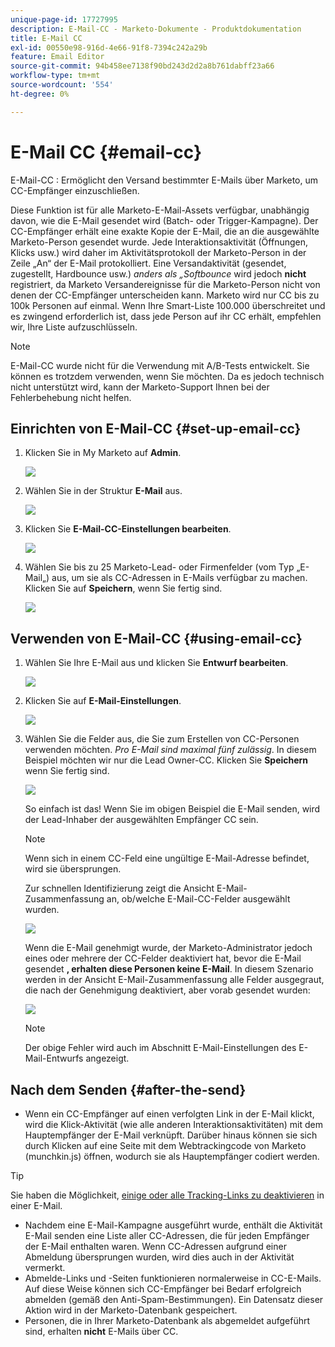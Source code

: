```yaml
---
unique-page-id: 17727995
description: E-Mail-CC - Marketo-Dokumente - Produktdokumentation
title: E-Mail CC
exl-id: 00550e98-916d-4e66-91f8-7394c242a29b
feature: Email Editor
source-git-commit: 94b458ee7138f90bd243d2d2a8b761dabff23a66
workflow-type: tm+mt
source-wordcount: '554'
ht-degree: 0%

---
```


# E-Mail CC {#email-cc}

E-Mail-CC : Ermöglicht den Versand bestimmter E-Mails über Marketo, um CC-Empfänger einzuschließen.

Diese Funktion ist für alle Marketo-E-Mail-Assets verfügbar, unabhängig davon, wie die E-Mail gesendet wird (Batch- oder Trigger-Kampagne). Der CC-Empfänger erhält eine exakte Kopie der E-Mail, die an die ausgewählte Marketo-Person gesendet wurde. Jede Interaktionsaktivität (Öffnungen, Klicks usw.) wird daher im Aktivitätsprotokoll der Marketo-Person in der Zeile „An“ der E-Mail protokolliert. Eine Versandaktivität (gesendet, zugestellt, Hardbounce usw.) _anders als „Softbounce_ wird jedoch **nicht** registriert, da Marketo Versandereignisse für die Marketo-Person nicht von denen der CC-Empfänger unterscheiden kann. Marketo wird nur CC bis zu 100k Personen auf einmal. Wenn Ihre Smart-Liste 100.000 überschreitet und es zwingend erforderlich ist, dass jede Person auf ihr CC erhält, empfehlen wir, Ihre Liste aufzuschlüsseln.

>[!NOTE]
>
>E-Mail-CC wurde nicht für die Verwendung mit A/B-Tests entwickelt. Sie können es trotzdem verwenden, wenn Sie möchten. Da es jedoch technisch nicht unterstützt wird, kann der Marketo-Support Ihnen bei der Fehlerbehebung nicht helfen.

## Einrichten von E-Mail-CC {#set-up-email-cc}

1. Klicken Sie in My Marketo auf **Admin**.

   ![](assets/one.png)

1. Wählen Sie in der Struktur **E-Mail** aus.

   ![](assets/two.png)

1. Klicken Sie **E-Mail-CC-Einstellungen bearbeiten**.

   ![](assets/three.png)

1. Wählen Sie bis zu 25 Marketo-Lead- oder Firmenfelder (vom Typ „E-Mail„) aus, um sie als CC-Adressen in E-Mails verfügbar zu machen. Klicken Sie auf **Speichern**, wenn Sie fertig sind.

   ![](assets/four.png)

## Verwenden von E-Mail-CC {#using-email-cc}

1. Wählen Sie Ihre E-Mail aus und klicken Sie **Entwurf bearbeiten**.

   ![](assets/five.png)

1. Klicken Sie auf **E-Mail-Einstellungen**.

   ![](assets/six.png)

1. Wählen Sie die Felder aus, die Sie zum Erstellen von CC-Personen verwenden möchten. _Pro E-Mail sind maximal fünf zulässig_. In diesem Beispiel möchten wir nur die Lead Owner-CC. Klicken Sie **Speichern** wenn Sie fertig sind.

   ![](assets/seven.png)

   So einfach ist das! Wenn Sie im obigen Beispiel die E-Mail senden, wird der Lead-Inhaber der ausgewählten Empfänger CC sein.

   >[!NOTE]
   >
   >Wenn sich in einem CC-Feld eine ungültige E-Mail-Adresse befindet, wird sie übersprungen.

   Zur schnellen Identifizierung zeigt die Ansicht E-Mail-Zusammenfassung an, ob/welche E-Mail-CC-Felder ausgewählt wurden.

   ![](assets/eight.png)

   Wenn die E-Mail genehmigt wurde, der Marketo-Administrator jedoch eines oder mehrere der CC-Felder deaktiviert hat, bevor die E-Mail gesendet **, erhalten diese Personen keine E-Mail**. In diesem Szenario werden in der Ansicht E-Mail-Zusammenfassung alle Felder ausgegraut, die nach der Genehmigung deaktiviert, aber vorab gesendet wurden:

   ![](assets/removal.png)

   >[!NOTE]
   >
   >Der obige Fehler wird auch im Abschnitt E-Mail-Einstellungen des E-Mail-Entwurfs angezeigt.

## Nach dem Senden {#after-the-send}

* Wenn ein CC-Empfänger auf einen verfolgten Link in der E-Mail klickt, wird die Klick-Aktivität (wie alle anderen Interaktionsaktivitäten) mit dem Hauptempfänger der E-Mail verknüpft. Darüber hinaus können sie sich durch Klicken auf eine Seite mit dem Webtrackingcode von Marketo (munchkin.js) öffnen, wodurch sie als Hauptempfänger codiert werden.

>[!TIP]
>
>Sie haben die Möglichkeit, [einige oder alle Tracking-Links zu deaktivieren](/help/marketo/product-docs/email-marketing/general/functions-in-the-editor/disable-tracking-for-an-email-link.md) in einer E-Mail.

* Nachdem eine E-Mail-Kampagne ausgeführt wurde, enthält die Aktivität E-Mail senden eine Liste aller CC-Adressen, die für jeden Empfänger der E-Mail enthalten waren. Wenn CC-Adressen aufgrund einer Abmeldung übersprungen wurden, wird dies auch in der Aktivität vermerkt.
* Abmelde-Links und -Seiten funktionieren normalerweise in CC-E-Mails. Auf diese Weise können sich CC-Empfänger bei Bedarf erfolgreich abmelden (gemäß den Anti-Spam-Bestimmungen). Ein Datensatz dieser Aktion wird in der Marketo-Datenbank gespeichert.
* Personen, die in Ihrer Marketo-Datenbank als abgemeldet aufgeführt sind, erhalten **nicht** E-Mails über CC.
